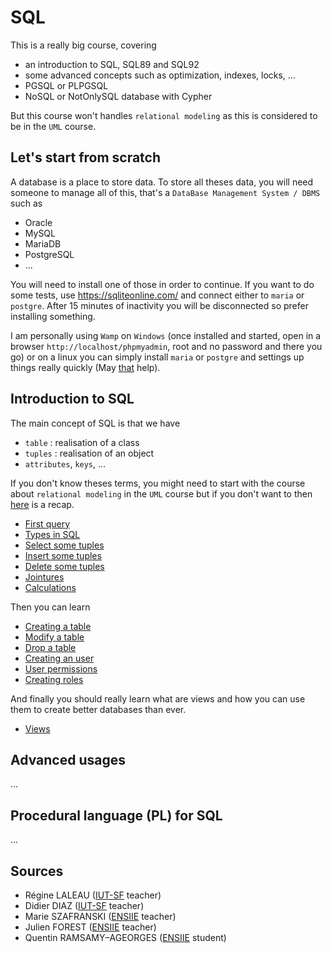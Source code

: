 # SQL

This is a really big course, covering

* an introduction to SQL, SQL89 and SQL92
* some advanced concepts such as optimization, indexes, locks, ...
* PGSQL or PLPGSQL
* NoSQL or NotOnlySQL database with Cypher

But this course won't handles ``relational modeling``
as this is considered to be in the ``UML`` course.

<div class="sl"></div>

## Let's start from scratch

A database is a place to store data. To store all theses data, you will need someone to manage
all of this, that's a ``DataBase Management System / DBMS``
such as

* Oracle
* MySQL
* MariaDB
* PostgreSQL
* ...

You will need to install one of those in order to continue.
If you want to do some tests, use <https://sqliteonline.com/>
and connect either to ``maria`` or `postgre`. After 15 minutes
of inactivity you will be disconnected so prefer
installing something.

I am personally using ``Wamp`` on `Windows`
(once installed and started,
open in a browser `http://localhost/phpmyadmin`,
root and no password and there you go)
or on a linux you can simply install ``maria`` or `postgre`
and settings up things really quickly 
(May [that](https://www.digitalocean.com/community/tutorials/how-to-install-mariadb-on-debian-10) help).

<div class="sr"></div>

## Introduction to SQL

The main concept of SQL is that we have

* ``table`` : realisation of a class
* ``tuples``  : realisation of an object
* ``attributes``, `keys`, ...

If you don't know theses terms, you might need to start with
the course about ``relational modeling`` in the `UML` course but if you don't want
to then [here](recap.md) is a recap.

* [First query](syntax/first-query.md)
* [Types in SQL](syntax/types.md)
* [Select some tuples](syntax/select.md)
* [Insert some tuples](syntax/insert.md)
* [Delete some tuples](syntax/delete.md)
* [Jointures](syntax/join.md)
* [Calculations](syntax/calculations.md)

Then you can learn

* [Creating a table](syntax/tables/create.md)
* [Modify a table](syntax/tables/modify.md)
* [Drop a table](syntax/tables/drop.md)
* [Creating an user](syntax/users/create.md)
* [User permissions](syntax/users/permissions.md)
* [Creating roles](syntax/users/roles.md)

And finally you should really learn what are views
and how you can use them to create better databases
than ever.

* [Views](syntax/views.md)

<div class="sl"></div>

## Advanced usages

...

<div class="sr"></div>

## Procedural language (PL) for SQL

...

<div class="sl"></div>

## Sources

* Régine LALEAU ([IUT-SF](http://www.iut-fbleau.fr/) teacher)
* Didier DIAZ ([IUT-SF](http://www.iut-fbleau.fr/) teacher)
* Marie SZAFRANSKI ([ENSIIE](https://www.ensiie.fr/) teacher)
* Julien FOREST ([ENSIIE](https://www.ensiie.fr/) teacher)
* Quentin RAMSAMY–AGEORGES ([ENSIIE](https://www.ensiie.fr/) student)